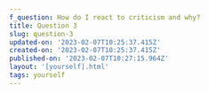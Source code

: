 ```yaml
---
f_question: How do I react to criticism and why?
title: Question 3
slug: question-3
updated-on: '2023-02-07T10:25:37.415Z'
created-on: '2023-02-07T10:25:37.415Z'
published-on: '2023-02-07T10:27:15.964Z'
layout: '[yourself].html'
tags: yourself
---
```



